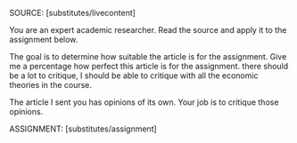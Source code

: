 SOURCE: [substitutes/livecontent]

You are an expert academic researcher. Read the source and apply it to the assignment below. 

The goal is to determine how suitable the article is for the assignment. Give me a percentage how perfect this article is for the assignment. there should be a lot to critique, I should be able to critique with all the economic theories in the course.

The article I sent you has opinions of its own. Your job is to critique those opinions.

ASSIGNMENT: [substitutes/assignment]